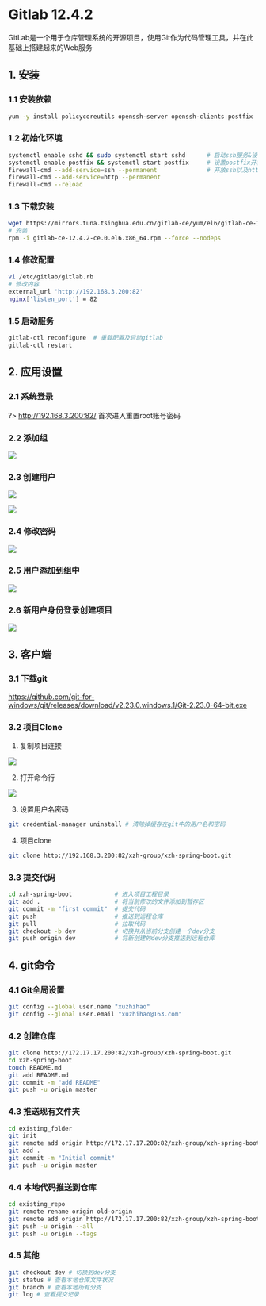 # Gitlab 12.4.2

GitLab是一个用于仓库管理系统的开源项目，使用Git作为代码管理工具，并在此基础上搭建起来的Web服务

## 1. 安装

### 1.1 安装依赖

```bash
yum -y install policycoreutils openssh-server openssh-clients postfix   # 安装依赖
```

### 1.2 初始化环境

```bash
systemctl enable sshd && sudo systemctl start sshd      # 启动ssh服务&设置为开机启动
systemctl enable postfix && systemctl start postfix     # 设置postfix开机自启，并启动，postfix支持gitlab发信功能
firewall-cmd --add-service=ssh --permanent              # 开放ssh以及http服务，然后重新加载防火墙列表
firewall-cmd --add-service=http --permanent
firewall-cmd --reload
```

### 1.3 下载安装

```bash
wget https://mirrors.tuna.tsinghua.edu.cn/gitlab-ce/yum/el6/gitlab-ce-12.4.2-ce.0.el6.x86_64.rpm --no-check-certificate
# 安装
rpm -i gitlab-ce-12.4.2-ce.0.el6.x86_64.rpm --force --nodeps
```

### 1.4 修改配置

```bash
vi /etc/gitlab/gitlab.rb
# 修改内容
external_url 'http://192.168.3.200:82'
nginx['listen_port'] = 82
```

### 1.5 启动服务

```bash
gitlab-ctl reconfigure  # 重载配置及启动gitlab
gitlab-ctl restart
```

## 2. 应用设置

### 2.1 系统登录

?> http://192.168.3.200:82/ 首次进入重置root账号密码

### 2.2 添加组

![](../../assets/_images/deploy/gitlab/create_group.png)

### 2.3 创建用户

![](../../assets/_images/deploy/gitlab/create_user.png)


![](../../assets/_images/deploy/gitlab/create_user2.png)

### 2.4 修改密码

![](../../assets/_images/deploy/gitlab/update_user.png)


### 2.5 用户添加到组中

![](../../assets/_images/deploy/gitlab/group_add_user.png)


### 2.6 新用户身份登录创建项目

![](../../assets/_images/deploy/gitlab/create_project.png)


## 3. 客户端

### 3.1 下载git

https://github.com/git-for-windows/git/releases/download/v2.23.0.windows.1/Git-2.23.0-64-bit.exe

### 3.2 项目Clone

1. 复制项目连接

![](../../assets/_images/deploy/gitlab/project_clone.png)

2. 打开命令行

![](../../assets/_images/deploy/gitlab/gitlab_base_cmd.png)

3. 设置用户名密码

```bash
git credential-manager uninstall # 清除掉缓存在git中的用户名和密码
```
  
4. 项目clone

```bash
git clone http://192.168.3.200:82/xzh-group/xzh-spring-boot.git
```

### 3.3 提交代码

```bash
cd xzh-spring-boot            # 进入项目工程目录
git add .                     # 将当前修改的文件添加到暂存区
git commit -m "first commit"  # 提交代码
git push                      # 推送到远程仓库
git pull                      # 拉取代码
git checkout -b dev           # 切换并从当前分支创建一个dev分支
git push origin dev           # 将新创建的dev分支推送到远程仓库
```

## 4. git命令

### 4.1 Git全局设置

```bash
git config --global user.name "xuzhihao"
git config --global user.email "xuzhihao@163.com"
```

### 4.2 创建仓库

```bash
git clone http://172.17.17.200:82/xzh-group/xzh-spring-boot.git
cd xzh-spring-boot
touch README.md
git add README.md
git commit -m "add README"
git push -u origin master
```

### 4.3 推送现有文件夹

```bash
cd existing_folder
git init
git remote add origin http://172.17.17.200:82/xzh-group/xzh-spring-boot.git
git add .
git commit -m "Initial commit"
git push -u origin master
```

### 4.4 本地代码推送到仓库

```bash
cd existing_repo
git remote rename origin old-origin
git remote add origin http://172.17.17.200:82/xzh-group/xzh-spring-boot.git
git push -u origin --all
git push -u origin --tags
```

### 4.5 其他

```bash
git checkout dev # 切换到dev分支
git status # 查看本地仓库文件状况
git branch # 查看本地所有分支
git log # 查看提交记录
```